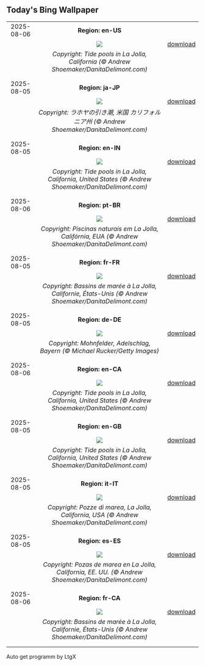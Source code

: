 ## Today's Bing Wallpaper
|      |      |      |
| :----: | :----: | :----: |
|2025-08-06|**Region: en-US**||
||![](https://www.bing.com/th?id=OHR.CaliforniaTidepool_EN-US9089576317_UHD.jpg&pid=hp&w=1152&h=648&rs=1&c=4)| [download](https://www.bing.com/th?id=OHR.CaliforniaTidepool_EN-US9089576317_UHD.jpg)|
||*Copyright: Tide pools in La Jolla, California (© Andrew Shoemaker/DanitaDelimont.com)*
||
|||
|2025-08-05|**Region: ja-JP**||
||![](https://www.bing.com/th?id=OHR.CaliforniaTidepool_JA-JP3202345029_UHD.jpg&pid=hp&w=1152&h=648&rs=1&c=4)| [download](https://www.bing.com/th?id=OHR.CaliforniaTidepool_JA-JP3202345029_UHD.jpg)|
||*Copyright: ラホヤの引き潮, 米国 カリフォルニア州 (© Andrew Shoemaker/DanitaDelimont.com)*
||
|||
|2025-08-05|**Region: en-IN**||
||![](https://www.bing.com/th?id=OHR.CaliforniaTidepool_EN-IN9579127212_UHD.jpg&pid=hp&w=1152&h=648&rs=1&c=4)| [download](https://www.bing.com/th?id=OHR.CaliforniaTidepool_EN-IN9579127212_UHD.jpg)|
||*Copyright: Tide pools in La Jolla, California, United States (© Andrew Shoemaker/DanitaDelimont.com)*
||
|||
|2025-08-06|**Region: pt-BR**||
||![](https://www.bing.com/th?id=OHR.CaliforniaTidepool_PT-BR9575263840_UHD.jpg&pid=hp&w=1152&h=648&rs=1&c=4)| [download](https://www.bing.com/th?id=OHR.CaliforniaTidepool_PT-BR9575263840_UHD.jpg)|
||*Copyright: Piscinas naturais em La Jolla, Califórnia, EUA (© Andrew Shoemaker/DanitaDelimont.com)*
||
|||
|2025-08-05|**Region: fr-FR**||
||![](https://www.bing.com/th?id=OHR.CaliforniaTidepool_FR-FR1277403036_UHD.jpg&pid=hp&w=1152&h=648&rs=1&c=4)| [download](https://www.bing.com/th?id=OHR.CaliforniaTidepool_FR-FR1277403036_UHD.jpg)|
||*Copyright: Bassins de marée à La Jolla, Californie, États-Unis (© Andrew Shoemaker/DanitaDelimont.com)*
||
|||
|2025-08-05|**Region: de-DE**||
||![](https://www.bing.com/th?id=OHR.PoppyfieldAdelschlag_DE-DE8788732067_UHD.jpg&pid=hp&w=1152&h=648&rs=1&c=4)| [download](https://www.bing.com/th?id=OHR.PoppyfieldAdelschlag_DE-DE8788732067_UHD.jpg)|
||*Copyright: Mohnfelder, Adelschlag, Bayern (© Michael Rucker/Getty Images)*
||
|||
|2025-08-06|**Region: en-CA**||
||![](https://www.bing.com/th?id=OHR.CaliforniaTidepool_EN-CA5246785571_UHD.jpg&pid=hp&w=1152&h=648&rs=1&c=4)| [download](https://www.bing.com/th?id=OHR.CaliforniaTidepool_EN-CA5246785571_UHD.jpg)|
||*Copyright: Tide pools in La Jolla, California, United States (© Andrew Shoemaker/DanitaDelimont.com)*
||
|||
|2025-08-05|**Region: en-GB**||
||![](https://www.bing.com/th?id=OHR.CaliforniaTidepool_EN-GB1490855103_UHD.jpg&pid=hp&w=1152&h=648&rs=1&c=4)| [download](https://www.bing.com/th?id=OHR.CaliforniaTidepool_EN-GB1490855103_UHD.jpg)|
||*Copyright: Tide pools in La Jolla, California, United States (© Andrew Shoemaker/DanitaDelimont.com)*
||
|||
|2025-08-05|**Region: it-IT**||
||![](https://www.bing.com/th?id=OHR.CaliforniaTidepool_IT-IT9185950611_UHD.jpg&pid=hp&w=1152&h=648&rs=1&c=4)| [download](https://www.bing.com/th?id=OHR.CaliforniaTidepool_IT-IT9185950611_UHD.jpg)|
||*Copyright: Pozze di marea, La Jolla, California, USA (© Andrew Shoemaker/DanitaDelimont.com)*
||
|||
|2025-08-05|**Region: es-ES**||
||![](https://www.bing.com/th?id=OHR.CaliforniaTidepool_ES-ES4288360628_UHD.jpg&pid=hp&w=1152&h=648&rs=1&c=4)| [download](https://www.bing.com/th?id=OHR.CaliforniaTidepool_ES-ES4288360628_UHD.jpg)|
||*Copyright: Pozas de marea en La Jolla, California, EE. UU. (© Andrew Shoemaker/DanitaDelimont.com)*
||
|||
|2025-08-06|**Region: fr-CA**||
||![](https://www.bing.com/th?id=OHR.CaliforniaTidepool_FR-CA1946235706_UHD.jpg&pid=hp&w=1152&h=648&rs=1&c=4)| [download](https://www.bing.com/th?id=OHR.CaliforniaTidepool_FR-CA1946235706_UHD.jpg)|
||*Copyright: Bassins de marée à La Jolla, Californie, États-Unis (© Andrew Shoemaker/DanitaDelimont.com)*
||
|||

Auto get programm by LtgX
